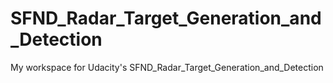 # SFND_Radar_Target_Generation_and_Detection
My workspace for Udacity's SFND_Radar_Target_Generation_and_Detection
